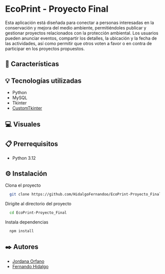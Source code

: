 # EcoPrint - Proyecto Final

Esta aplicación está diseñada para conectar a personas interesadas en la conservación y mejora del medio ambiente, permitiéndoles publicar y gestionar proyectos relacionados con la protección ambiental. Los usuarios pueden anunciar eventos, compartir los detalles, la ubicación y la fecha de las actividades, así como permitir que otros voten a favor o en contra de participar en los proyectos propuestos.

## 📍 Características

<!-- Lista de las principales características del proyecto
- Ejemplo: Manejo de datos, análisis de archivos, conexión con APIs externas, etc -->

## 💡 Tecnologías utilizadas

- Python
- MySQL
- Tkinter
- [CustomTkinter](https://customtkinter.tomschimansky.com/)

## 💻 Visuales
<!-- Capturas de pantalla, videos o GIFs que demuestran lo que hace el proyecto -->

## 📋 Prerrequisitos
<!-- Lista de software y herramientas, incluyendo versiones, que necesitas para instalar y ejecutar el proyecto -->

- Python 3.12

## ⚙️ Instalación

Clona el proyecto

```bash
  git clone https://github.com/HidalgoFernandoo/EcoPrint-Proyecto_Final
```

Dirigite al directorio del proyecto

```bash
  cd EcoPrint-Proyecto_Final
```

Instala dependencias

```bash
  npm install
```

## ✒️ Autores

- [Jordana Orfano](https://www.github.com/JordanaOrfano)
- [Fernando Hidalgo](https://github.com/HidalgoFernandoo)
